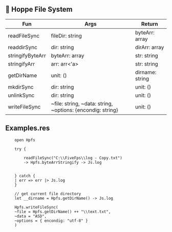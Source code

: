 ## 📂 Hoppe File System


| Fun              | Args                | Return                                          |
| ------------     | ----------------    | -------------------                             |
| readFileSync     | fileDir: string     | byteArr: array<int>                             |
| readdirSync      | dir: string         | dirArr: array<string>                           |
| stringifyByteArr | byteArr: array<int> | str: string                                     |
| stringifyArr     | arr: arr<'a>        | str: string                                     |
| getDirName       | unit: ()            | dirname: string                                 |
| mkdirSync        | dir: string         | unit: ()                                        |
| unlinkSync       | dir: string         | unit: ()                                        |
| writeFileSync    | ~file: string, ~data: string, ~options: {encondig: string} | unit: () |


## Examples.res
```res
    open Hpfs

    try {

        readFileSync("C:\\FiveFps\\log - Copy.txt")
        -> Hpfs.byteArrStringify -> Js.log


    } catch {
    | err => err |> Js.log
    }

    // get current file directory
    let __dirname = Hpfs.getDirName() -> Js.log

    Hpfs.writeFileSync(
    ~file = Hpfs.getDirName() ++ "\\text.txt", 
    ~data = "ASD", 
    ~options = { encondig: "utf-8" }
    )
```